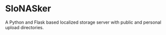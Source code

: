 # SloNASker
A Python and Flask based localized storage server with public and personal upload directories.
